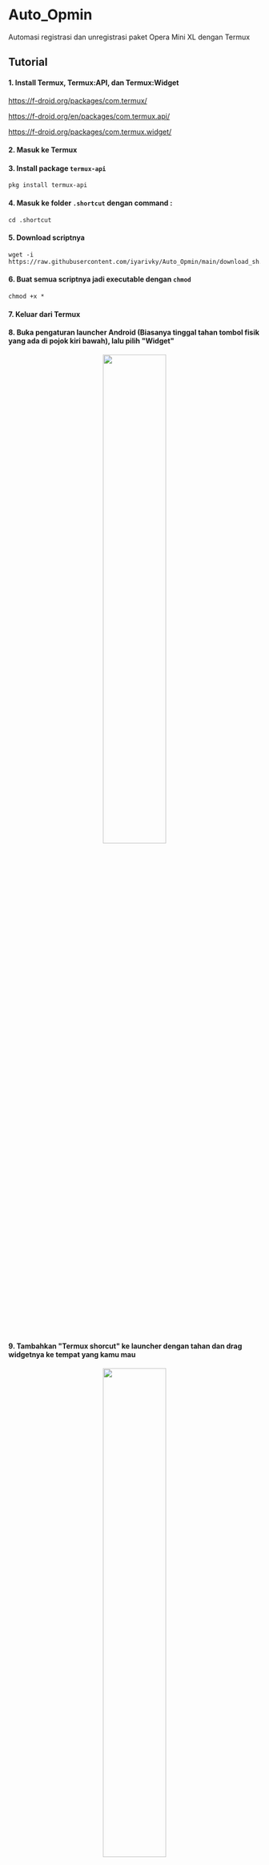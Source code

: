 # Auto_Opmin
Automasi registrasi dan unregistrasi paket Opera Mini XL dengan Termux

## Tutorial


#### 1. Install Termux, Termux:API, dan Termux:Widget

https://f-droid.org/packages/com.termux/

https://f-droid.org/en/packages/com.termux.api/

https://f-droid.org/packages/com.termux.widget/

#### 2. Masuk ke Termux

#### 3. Install package `termux-api`

``` 
pkg install termux-api 
```

#### 4. Masuk ke folder `.shortcut` dengan command :

``` 
cd .shortcut
``` 

#### 5. Download scriptnya

```
wget -i https://raw.githubusercontent.com/iyarivky/Auto_Opmin/main/download_sh.txt
```

#### 6. Buat semua scriptnya jadi executable dengan `chmod`

``` 
chmod +x *
``` 

#### 7. Keluar dari Termux

#### 8. Buka pengaturan launcher Android (Biasanya tinggal tahan tombol fisik yang ada di pojok kiri bawah), lalu pilih "Widget"


<p align="center"><img src="https://user-images.githubusercontent.com/101973571/230915456-1eb61455-2f77-40ee-bebe-1f99c3620ab0.png" width="50%"><p>

#### 9. Tambahkan "Termux shorcut" ke launcher dengan tahan dan drag widgetnya ke tempat yang kamu mau

<p align="center"><img src="https://user-images.githubusercontent.com/101973571/230916213-e6ad66a1-8219-4c7a-a450-0a8337afa5a3.png" width="50%"><p>

#### 10. Lalu ada pilihan script yang barusan kamu download, tinggal pilih yang kamu mau

<p align="center"><img src="https://user-images.githubusercontent.com/101973571/230916356-a3bac685-542e-436a-b766-bf8177b5752b.png" width="50%"><p>

#### 11. Done

### ⚠️Caution⚠️

Untuk **Dual SIM** , script tersebut (terutama script yang menggunakan command `termux-sms-send`) bekerja jika kartu XL kalian ada di SIM1, kalau kartu XL kalian ada di SIM2, ubah dulu nilai parameter `-s` menjadi `1`

contoh untuk script UNREG_Opmin.sh
```
#!/bin/sh

termux-sms-send -n 99722 -s 0 UNREG
echo "SEND UNREG"
```
ubah menjadi
```
#!/bin/sh

termux-sms-send -n 99722 -s 1 UNREG
echo "SEND UNREG"
```
Untuk **Single SIM**, hilangkan saja parameter dan value `-s` saja menjadi : 
```
#!/bin/sh

termux-sms-send -n 99722 UNREG
echo "SEND UNREG"
```
untuk edit scriptnya, bisa pakai `micro`, `nano`, `vi` dll

Bingung? tinggal pm [@iya_rivvikyn](https://t.me/iya_rivvikyn) di Telegram

![bingung bang?](https://c.tenor.com/M5Qi18Me3VMAAAAd/bingung.gif)

